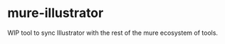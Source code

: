 mure-illustrator
================

WIP tool to sync Illustrator with the rest of the mure ecosystem of tools.
